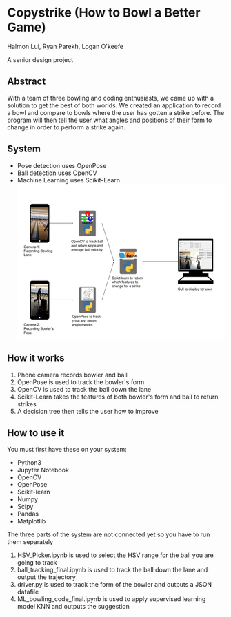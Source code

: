 # Copystrike (How to Bowl a Better Game)

Halmon Lui, Ryan Parekh, Logan O'keefe

A senior design project

## Abstract

With a team of three bowling and coding enthusiasts, we came up with a solution to get the best of both worlds.
We created an application to record a bowl and compare to bowls where the user has gotten a strike before.
The program will then tell the user what angles and positions of their form to change in order to perform a strike again.

## System

- Pose detection uses OpenPose
- Ball detection uses OpenCV
- Machine Learning uses Scikit-Learn
  ![Image of system diagram](/SystemDiagram.jpg)

## How it works

1. Phone camera records bowler and ball
1. OpenPose is used to track the bowler's form
1. OpenCV is used to track the ball down the lane
1. Scikit-Learn takes the features of both bowler's form and ball to return strikes
1. A decision tree then tells the user how to improve

## How to use it

You must first have these on your system:

- Python3
- Jupyter Notebook
- OpenCV
- OpenPose
- Scikit-learn
- Numpy
- Scipy
- Pandas
- Matplotlib

The three parts of the system are not connected yet so you have to run them separately

1. HSV_Picker.ipynb is used to select the HSV range for the ball you are going to track
1. ball_tracking_final.ipynb is used to track the ball down the lane and output the trajectory
1. driver.py is used to track the form of the bowler and outputs a JSON datafile
1. ML_bowling_code_final.ipynb is used to apply supervised learning model KNN and outputs the suggestion

